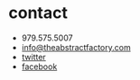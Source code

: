 # contact

* 979\.575\.5007
* <info@theabstractfactory.com>
* [twitter](http://twitter.com/#!/TheAbstractFact)
* [facebook](http://www.facebook.com/pages/The-Abstract-Factory/)